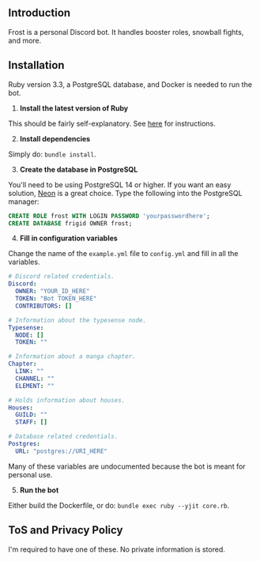 ## Introduction

Frost is a personal Discord bot. It handles booster roles, snowball fights, and more.

## Installation

Ruby version 3.3, a PostgreSQL database, and Docker is needed to run the bot.

1. **Install the latest version of Ruby**

This should be fairly self-explanatory. See [here](https://www.ruby-lang.org/en/documentation/installation/) for instructions.

2. **Install dependencies**

Simply do: `bundle install`.

3. **Create the database in PostgreSQL**

You'll need to be using PostgreSQL 14 or higher. If you want an easy solution, [Neon](https://neon.tech/home) is a great choice. Type the following
into the PostgreSQL manager:

```sql
CREATE ROLE frost WITH LOGIN PASSWORD 'yourpasswordhere';
CREATE DATABASE frigid OWNER frost;
```

4. **Fill in configuration variables**

Change the name of the `example.yml` file to `config.yml` and fill in all the variables.

```yaml
# Discord related credentials.
Discord:
  OWNER: "YOUR_ID_HERE"
  TOKEN: "Bot TOKEN_HERE"
  CONTRIBUTORS: []

# Information about the typesense node.
Typesense:
  NODE: []
  TOKEN: ""

# Information about a manga chapter.
Chapter:
  LINK: ""
  CHANNEL: ""
  ELEMENT: ""

# Holds information about houses.
Houses:
  GUILD: ""
  STAFF: []

# Database related credentials.
Postgres:
  URL: "postgres://URI_HERE"
```

Many of these variables are undocumented because the bot is meant for personal use.

5. **Run the bot**

Either build the Dockerfile, or do: `bundle exec ruby --yjit core.rb`.

## ToS and Privacy Policy

I'm required to have one of these. No private information is stored.
